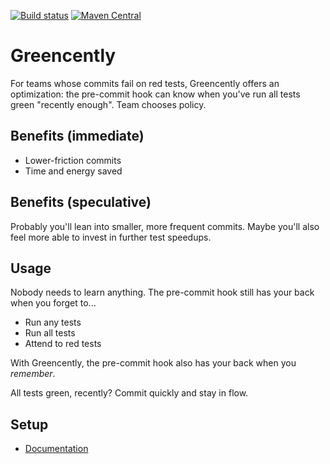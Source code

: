 [![Build status](https://github.com/schmonz/junit-greencently/actions/workflows/main-build.yml/badge.svg)](https://github.com/schmonz/junit-greencently/actions/workflows/main-build.yml)
[![Maven Central](https://maven-badges.herokuapp.com/maven-central/com.schmonz/junit-greencently/badge.svg?gav=true)](https://central.sonatype.com/artifact/com.schmonz/junit-greencently)

# Greencently

For teams whose commits fail on red tests, Greencently offers an optimization:
the pre-commit hook can know when you've run all tests green "recently enough".
Team chooses policy.

## Benefits (immediate)

- Lower-friction commits
- Time and energy saved

## Benefits (speculative)

Probably you'll lean into smaller, more frequent commits.
Maybe you'll also feel more able to invest in further test speedups.

## Usage

Nobody needs to learn anything.
The pre-commit hook still has your back when you forget to...

- Run any tests
- Run all tests
- Attend to red tests

With Greencently, the pre-commit hook also has your back when you _remember_.

All tests green, recently?
Commit quickly and stay in flow.

## Setup

- [Documentation](https://schmonz.com/software/greencently)
